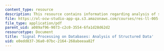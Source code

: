 ```yaml
---
content_type: resource
description: This resource contains information regarding analysis of structured data.
file: https://ol-ocw-studio-app-qa.s3.amazonaws.com/courses/res-ll-005-mathematics-of-big-data-and-machine-learning-january-iap-2020/e0edd83736a007bc2164268abeeaa82f_MITRES_LL_005F12_Lec4.pdf
file_type: application/pdf
parent_uid: a089af96-9073-c2c0-3554-6fa1d28d62d2
resourcetype: Document
title: 'Signal Processing on Databases: Analysis of Structured Data'
uid: e0edd837-36a0-07bc-2164-268abeeaa82f
---
```


